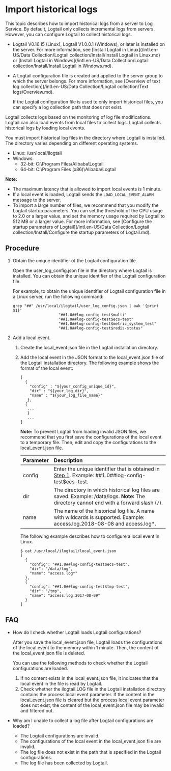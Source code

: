 # Import historical logs

This topic describes how to import historical logs from a server to Log Service. By default, Logtail only collects incremental logs from servers. However, you can configure Logtail to collect historical logs.

-   Logtail V0.16.15 \(Linux\), Logtail V1.0.0.1 \(Windows\), or later is installed on the server. For more information, see [Install Logtail in Linux](/intl.en-US/Data Collection/Logtail collection/Install/Install Logtail in Linux.md) or [Install Logtail in Windows](/intl.en-US/Data Collection/Logtail collection/Install/Install Logtail in Windows.md).
-   A Logtail configuration file is created and applied to the server group to which the server belongs. For more information, see [Overview of text log collection](/intl.en-US/Data Collection/Logtail collection/Text logs/Overview.md).

    If the Logtail configuration file is used to only import historical files, you can specify a log collection path that does not exist.


Logtail collects logs based on the monitoring of log file modifications. Logtail can also load events from local files to collect logs. Logtail collects historical logs by loading local events.

You must import historical log files in the directory where Logtail is installed. The directory varies depending on different operating systems.

-   Linux: /usr/local/ilogtail
-   Windows:
    -   32-bit: C:\\Program Files\\Alibaba\\Logtail
    -   64-bit: C:\\Program Files \(x86\)\\Alibaba\\Logtail

**Note:**

-   The maximum latency that is allowed to import local events is 1 minute.
-   If a local event is loaded, Logtail sends the `LOAD_LOCAL_EVENT_ALARM` message to the server.
-   To import a large number of files, we recommend that you modify the Logtail startup parameters. You can set the threshold of the CPU usage to 2.0 or a larger value, and set the memory usage required by Logtail to 512 MB or a larger value. For more information, see [Configure the startup parameters of Logtail](/intl.en-US/Data Collection/Logtail collection/Install/Configure the startup parameters of Logtail.md).

## Procedure

1.  Obtain the unique identifier of the Logtail configuration file.

    Open the user\_log\_config.json file in the directory where Logtail is installed. You can obtain the unique identifier of the Logtail configuration file.

    For example, to obtain the unique identifier of Logtail configuration file in a Linux server, run the following command:

    ```
    grep "##" /usr/local/ilogtail/user_log_config.json | awk '{print $1}'
                        "##1.0##log-config-test$multi"
                        "##1.0##log-config-test$ecs-test"
                        "##1.0##log-config-test$metric_system_test"
                        "##1.0##log-config-test$redis-status"
    ```

2.  Add a local event.

    1.  Create the local\_event.json file in the Logtail installation directory.

    2.  Add the local event in the JSON format to the local\_event.json file of the Logtail installation directory. The following example shows the format of the local event:

        ```
        [ 
          {
            "config" : "${your_config_unique_id}",
            "dir" : "${your_log_dir}",
            "name" : "${your_log_file_name}"
           },
          {
           ...
           }
           ...
        ]
        ```

        **Note:** To prevent Logtail from loading invalid JSON files, we recommend that you first save the configurations of the local event to a temporary file. Then, edit and copy the configurations to the local\_event.json file.

        |Parameter|Description|
        |:--------|:----------|
        |config|Enter the unique identifier that is obtained in [Step 1](#step_ls6_3m5_xfr). Example: \#\#1.0\#\#log-config-test$ecs-test.|
        |dir|The directory in which historical log files are saved. Example: /data/logs. **Note:** The directory cannot end with a forward slash \(`/`\). |
        |name|The name of the historical log file. A name with wildcards is supported. Example: access.log.2018-08-08 and access.log\*.|

        The following example describes how to configure a local event in Linux.

        ```
        $ cat /usr/local/ilogtail/local_event.json
        [
          {
            "config": "##1.0##log-config-test$ecs-test",
            "dir": "/data/log",
            "name": "access.log*"
          },
          {
            "config": "##1.0##log-config-test$tmp-test",
            "dir": "/tmp",
            "name": "access.log.2017-08-09"
          }
        ]                            
        ```


## FAQ

-   How do I check whether Logtail loads Logtail configurations?

    After you save the local\_event.json file, Logtail loads the configurations of the local event to the memory within 1 minute. Then, the content of the local\_event.json file is deleted.

    You can use the following methods to check whether the Logtail configurations are loaded.

    1.  If no content exists in the local\_event.json file, it indicates that the local event in the file is read by Logtail.
    2.  Check whether the ilogtail.LOG file in the Logtail installation directory contains the process local event parameter. If the content in the local\_event.json file is cleared but the process local event parameter does not exist, the content of the local\_event.json file may be invalid and filtered out.
-   Why am I unable to collect a log file after Logtail configurations are loaded?
    -   The Logtail configurations are invalid.
    -   The configurations of the local event in the local\_event.json file are invalid.
    -   The log file does not exist in the path that is specified in the Logtail configurations.
    -   The log file has been collected by Logtail.

